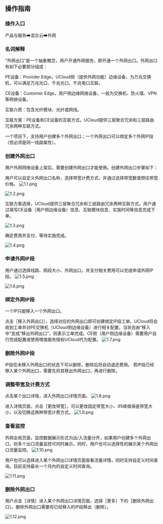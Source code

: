 

## 操作指南

### 操作入口

产品与服务➡混合云➡外网

### 名词解释

“外网出口”是一个抽象概念，用户开通外网服务，即开通一个外网出口。外网出口有如下必要部分组成：

PE设备：Provider Edge，UCloud侧（提供外网功能）边缘设备，为万兆交换机，可以满足万兆光口、千兆光口、千兆电口互联。

CE设备：Customer Edge，用户侧边缘网络设备，一般为交换机、防火墙、VPN等网络设备。

互联介质：包含光纤模块、光纤或网线。

互联方案：PE设备和CE设备的互联方式。UCloud提供三层聚合冗余和三层路由冗余两种互联方式。

一个项目下，支持用户创建多个外网出口；一个外网出口可以绑定多个外网IP段（但必须是同一线路属性）。

### 创建外网出口

用户外网网络设备上架后，需要创建外网出口才能使用。创建外网出口步骤如下：

用户可以自定义外网出口名称，选择带宽计费方式，并通过选择带宽数值预估带宽价格。
![1.1.png](/images/uia/1.1.png)

![1.2.png](/images/uia/1.2.png)

互联方案选择，UCloud提供三层聚合冗余和三层路由冗余两种互联方式。用户通过填写CE设备（用户侧边缘设备）信息、互联模块信息、实施时间等信息完成下单。

![1.3.png](/images/uia/1.3.png)

确定费用并支付，等待实施完成。

![1.4.png](/images/uia/1.4.png)

### 申请外网IP段

用户通过选择线路、网段大小、外网出口，并支付相关费用可以完成申请外网IP段。
![1.5.png](/images/uia/1.5.png)

![1.6.png](/images/uia/1.6.png)

### 绑定外网IP段

一个IP只能移入一个外网出口。

点击［移入外网出口］，选择对应的外网出口即可创建绑定IP段工单。UCloud将会收到工单并对PE交换机（UCloud侧边缘设备）进行相关配置，当状态由“移入中”变成“移出外网出口”，则表示工单完成。CE侧（用户侧边缘设备）需要用户自行完成配置或使用增值服务授权UCloud代为配置。
![1.7.png](/images/uia/1.7.png)

### 删除外网IP段

IP段在未移入外网出口的状态下可以删除，删除后将自动退还费用。 若IP段已经移入某个外网出口，需要先将其移出外网出口，再进行删除。

### 调整带宽及计费方式

点击某个出口详情，进入外网出口详情页面。 ![1.8.png](/compute/uhybrid/uia/1.8.png)

进入详情页面，点击［更改带宽］，可以更改固定带宽大小、95峰值保底带宽大小，以及切换这两种带宽计费方式。
![1.9.png](/images/uia/1.9.png)

### 查看监控

外网全局页面，监控数据展示形式为出/入流量分开，如果用户创建多个外网出口，则多个出口流量监控可同时展示。同时，用户也可以选择性的展示某个外网出口流量监控。
![1.10.png](/images/uia/1.10.png)

用户也可以选择进入某个外网出口详情页面查看流量详情，同时支持自定义时间查询。目前支持最长一个月内的自定义时间查询。

![1.11.png](/images/uia/1.11.png)

### 删除外网出口

用户点击［详情］进入某个外网出口详情页面，选择［更多］下的［删除外网出口］。删除外网出口需要将已经移入的IP段移出（删除）。

![1.12.png](/images/uia/1.12.png)
